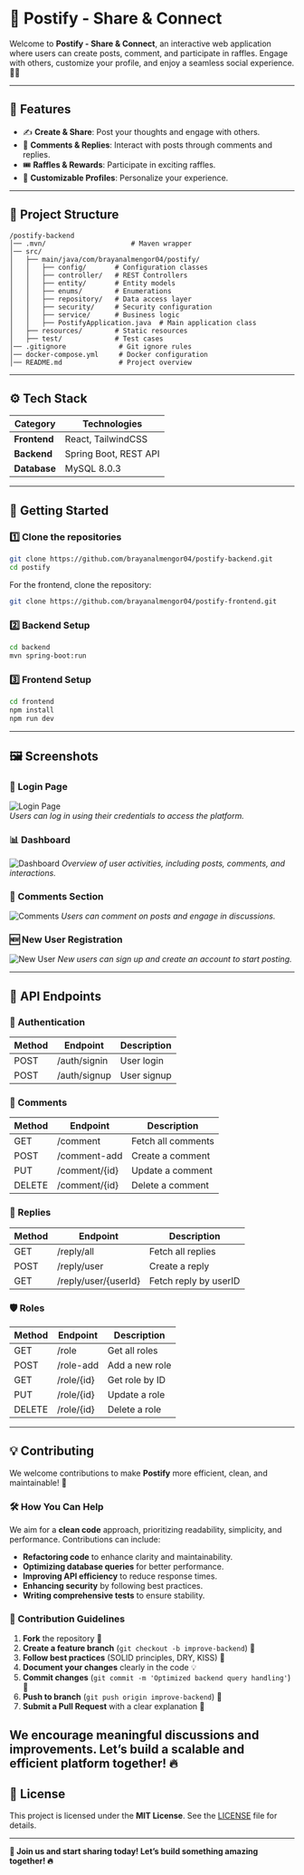 # 🚀 Postify - Share & Connect

Welcome to **Postify - Share & Connect**, an interactive web application where users can create posts, comment, and participate in raffles. Engage with others, customize your profile, and enjoy a seamless social experience. 💬🎉

---

## 📌 Features
- ✍️ **Create & Share**: Post your thoughts and engage with others.
- 💬 **Comments & Replies**: Interact with posts through comments and replies.
- 🎟️ **Raffles & Rewards**: Participate in exciting raffles.
- 🎨 **Customizable Profiles**: Personalize your experience.

---

## 📂 Project Structure
```
/postify-backend
│── .mvn/                     # Maven wrapper
│── src/
│   ├── main/java/com/brayanalmengor04/postify/
│   │   ├── config/       # Configuration classes
│   │   ├── controller/   # REST Controllers
│   │   ├── entity/       # Entity models
│   │   ├── enums/        # Enumerations
│   │   ├── repository/   # Data access layer
│   │   ├── security/     # Security configuration
│   │   ├── service/      # Business logic
│   │   ├── PostifyApplication.java  # Main application class
│   ├── resources/        # Static resources
│   ├── test/             # Test cases
│── .gitignore             # Git ignore rules
│── docker-compose.yml     # Docker configuration
│── README.md              # Project overview
```

---

## ⚙️ Tech Stack
| **Category**    | **Technologies**             |
|----------------|-----------------------------|
| **Frontend**   | React, TailwindCSS          |
| **Backend**    | Spring Boot, REST API       |
| **Database**   | MySQL 8.0.3                  |

---

## 🚀 Getting Started
### 1️⃣ Clone the repositories
```bash
git clone https://github.com/brayanalmengor04/postify-backend.git
cd postify
```
For the frontend, clone the repository:
```bash
git clone https://github.com/brayanalmengor04/postify-frontend.git
```

### 2️⃣ Backend Setup
```bash
cd backend
mvn spring-boot:run
```

### 3️⃣ Frontend Setup
```bash
cd frontend
npm install
npm run dev
```
---
## 🖼️ Screenshots
### 🔐 Login Page
![Login Page](github/demo/login.jpg)  
_Users can log in using their credentials to access the platform._

### 📊 Dashboard
![Dashboard](github/demo/dasboard.png)
_Overview of user activities, including posts, comments, and interactions._

### 💬 Comments Section
![Comments](github/demo/comentarios.png)
_Users can comment on posts and engage in discussions._

### 🆕 New User Registration
![New User](github/demo/newuser.png)
_New users can sign up and create an account to start posting._

---

## 📜 API Endpoints
### 🔐 Authentication
| Method | Endpoint               | Description   |
|--------|------------------------|---------------|
| POST   | /auth/signin           | User login    |
| POST   | /auth/signup           | User signup   |

### 💬 Comments
| Method | Endpoint              | Description          |
|--------|----------------------|----------------------|
| GET    | /comment             | Fetch all comments  |
| POST   | /comment-add         | Create a comment    |
| PUT    | /comment/{id}        | Update a comment    |
| DELETE | /comment/{id}        | Delete a comment    | 

### 💬 Replies
| Method | Endpoint             | Description           |
|--------|----------------------|-----------------------|
| GET    | /reply/all           | Fetch all replies     |
| POST   | /reply/user          | Create a reply        |
| GET    | /reply/user/{userId} | Fetch reply by userID |

### 🛡️ Roles
| Method | Endpoint             | Description       |
|--------|----------------------|-------------------|
| GET    | /role               | Get all roles    |
| POST   | /role-add           | Add a new role   |
| GET    | /role/{id}          | Get role by ID   |
| PUT    | /role/{id}          | Update a role    |
| DELETE | /role/{id}          | Delete a role    |

---
## 💡 Contributing
We welcome contributions to make **Postify** more efficient, clean, and maintainable! 🚀

### 🛠️ How You Can Help
We aim for a **clean code** approach, prioritizing readability, simplicity, and performance. Contributions can include:

- **Refactoring code** to enhance clarity and maintainability.
- **Optimizing database queries** for better performance.
- **Improving API efficiency** to reduce response times.
- **Enhancing security** by following best practices.
- **Writing comprehensive tests** to ensure stability.

### 📝 Contribution Guidelines
1. **Fork** the repository 🍴
2. **Create a feature branch** (`git checkout -b improve-backend`) 🌱
3. **Follow best practices** (SOLID principles, DRY, KISS) 📜
4. **Document your changes** clearly in the code 💡
5. **Commit changes** (`git commit -m 'Optimized backend query handling'`) 💾
6. **Push to branch** (`git push origin improve-backend`) 🚀
7. **Submit a Pull Request** with a clear explanation 📩

We encourage meaningful discussions and improvements. Let’s build a scalable and efficient platform together! 🔥
---
## 📜 License
This project is licensed under the **MIT License**. See the [LICENSE](LICENSE) file for details.

---

**🚀 Join us and start sharing today! Let’s build something amazing together! 🔥**


